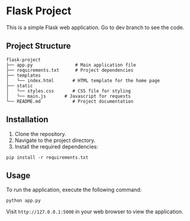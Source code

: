 # Flask Project

This is a simple Flask web application. 
Go to dev branch to see the code.

## Project Structure

```
flask-project
├── app.py                # Main application file
├── requirements.txt      # Project dependencies
├── templates
│   └── index.html       # HTML template for the home page
├── static
│   └── styles.css       # CSS file for styling
│   └── main.js       # Javascript for requests
└── README.md            # Project documentation
```

## Installation

1. Clone the repository.
2. Navigate to the project directory.
3. Install the required dependencies:

```
pip install -r requirements.txt
```

## Usage

To run the application, execute the following command:

```
python app.py
```

Visit `http://127.0.0.1:5000` in your web browser to view the application.
